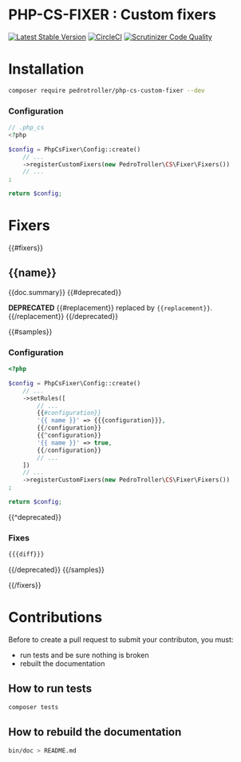 # PHP-CS-FIXER : Custom fixers

[![Latest Stable Version](https://poser.pugx.org/pedrotroller/php-cs-custom-fixer/v/stable)](https://packagist.org/packages/pedrotroller/php-cs-custom-fixer)
[![CircleCI](https://circleci.com/gh/PedroTroller/PhpCSFixer-Custom-Fixers.svg?style=svg)](https://circleci.com/gh/PedroTroller/PhpCSFixer-Custom-Fixers)
[![Scrutinizer Code Quality](https://scrutinizer-ci.com/g/PedroTroller/PhpCSFixer-Custom-Fixers/badges/quality-score.png?b=master)](https://scrutinizer-ci.com/g/PedroTroller/PhpCSFixer-Custom-Fixers/?branch=master)

# Installation

```bash
composer require pedrotroller/php-cs-custom-fixer --dev
```

### Configuration

```php
// .php_cs
<?php

$config = PhpCsFixer\Config::create()
    // ...
    ->registerCustomFixers(new PedroTroller\CS\Fixer\Fixers())
    // ...
;

return $config;
```

# Fixers

{{#fixers}}

## {{name}}

{{doc.summary}}
{{#deprecated}}

**DEPRECATED**
{{#replacement}}
replaced by `{{replacement}}`.
{{/replacement}}
{{/deprecated}}

{{#samples}}
### Configuration

```php
<?php

$config = PhpCsFixer\Config::create()
    // ...
    ->setRules([
        // ...
        {{#configuration}}
        '{{ name }}' => {{{configuration}}},
        {{/configuration}}
        {{^configuration}}
        '{{ name }}' => true,
        {{/configuration}}
        // ...
    ])
    // ...
    ->registerCustomFixers(new PedroTroller\CS\Fixer\Fixers())
;

return $config;
```

{{^deprecated}}
### Fixes

```diff
{{{diff}}}
```
{{/deprecated}}
{{/samples}}

{{/fixers}}

# Contributions

Before to create a pull request to submit your contributon, you must:
 - run tests and be sure nothing is broken
 - rebuilt the documentation

## How to run tests

```bash
composer tests
```

## How to rebuild the documentation

```bash
bin/doc > README.md
```
